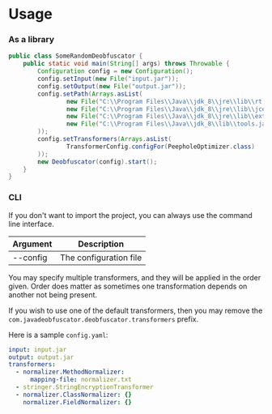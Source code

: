 # Usage
### As a library

```java
public class SomeRandomDeobfuscator {
    public static void main(String[] args) throws Throwable {
        Configuration config = new Configuration();
        config.setInput(new File("input.jar"));
        config.setOutput(new File("output.jar"));
        config.setPath(Arrays.asList(
                new File("C:\\Program Files\\Java\\jdk_8\\jre\\lib\\rt.jar"),
                new File("C:\\Program Files\\Java\\jdk_8\\jre\\lib\\jce.jar"),
                new File("C:\\Program Files\\Java\\jdk_8\\jre\\lib\\ext\\jfxrt.jar"),
                new File("C:\\Program Files\\Java\\jdk_8\\lib\\tools.jar")
        ));
        config.setTransformers(Arrays.asList(
                TransformerConfig.configFor(PeepholeOptimizer.class)
        ));
        new Deobfuscator(config).start();
    }
}
```

### CLI

If you don't want to import the project, you can always use the command line interface.

| Argument | Description |
| --- | --- |
| --config | The configuration file |

You may specify multiple transformers, and they will be applied in the order given. Order does matter as sometimes one transformation depends on another not being present.

If you wish to use one of the default transformers, then you may remove the `com.javadeobfuscator.deobfuscator.transformers` prefix.

Here is a sample `config.yaml`:

```yaml
input: input.jar
output: output.jar
transformers:
  - normalizer.MethodNormalizer:
      mapping-file: normalizer.txt
  - stringer.StringEncryptionTransformer
  - normalizer.ClassNormalizer: {}
    normalizer.FieldNormalizer: {}
```
